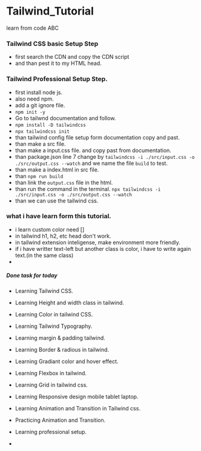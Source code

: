 # Tailwind_Tutorial
learn from code ABC

### Tailwind CSS basic Setup Step
- first search the CDN and copy the CDN script
- and than pest it to my HTML head.

### Tailwind Professional Setup Step.
- first install node js.
- also need npm.
- add a git ignore file.
- `npm init -y`
- Go to tailwnd documentation and follow.
- `npm install -D tailwindcss`
- `npx tailwindcss init`
- than tailwind config file setup form documentation copy and past.
- than make a src file.
- than make a input.css file. and copy past from documentation.
- than package.json line 7 change by `tailwindcss -i ./src/input.css -o ./src/output.css --watch` and we name the file `build` to test.
- than make a index.html in src file.
- than `npm run build` 
- than link the `output.css` file in the html.
- than run the command in the terminal. `npx tailwindcss -i ./src/input.css -o ./src/output.css --watch`
- than we can use the tailwind css.


### what i have learn form this tutorial.
- i learn custom color need []
- in tailwind h1, h2, etc head don't work.
- in tailwind extension inteligense, make environment more friendly.
- if i have writter text-left but another class is color, i have to write again text.(in the same class)
- 


##### Done task for today
- Learning Tailwind CSS.
- Learning Height and width class in tailwind.
- Learning Color in tailwind CSS.
- Learning Tailwind Typography.
- Learning margin & padding tailwind.
- Learning Border & radious in tailwind.
- Learning Gradiant color and hover effect.
- Learning Flexbox in tailwind.
- Learning Grid in tailwind css.
- Learning Responsive design mobile tablet laptop.

- Learning Animation and Transition in Tailwind css.
- Practicing Animation and Transition.
- Learning professional setup.
- 